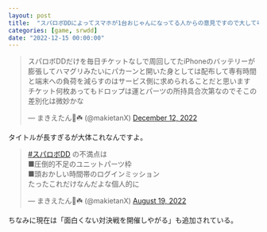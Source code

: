 ```yaml
---
layout: post
title:  "スパロボDDによってスマホが1台おじゃんになってる人からの意見ですので大して考えてもいない安易な否定はやめてくださいね"
categories: [game, srwdd]
date: "2022-12-15 00:00:00"
---
```


<blockquote class="twitter-tweet tw-align-center" data-conversation="none"><p lang="ja" dir="ltr">スパロボDDだけを毎日チケットなしで周回してたiPhoneのバッテリーが膨張してハマグリみたいにパカーンと開いた身としては配布して専有時間と端末への負荷を減らすのはサービス側に求められることだと思います<br>チケット何枚あってもドロップは運とパーツの所持具合次第なのでそこの差別化は微妙かな</p>&mdash; まきえたん🥦☘️ (@makietanX) <a href="https://twitter.com/makietanX/status/1602226608651108352?ref_src=twsrc%5Etfw">December 12, 2022</a></blockquote> <script async src="https://platform.twitter.com/widgets.js" charset="utf-8"></script>

タイトルが長すぎるが大体これなんですよ。

<blockquote class="twitter-tweet tw-align-center"><p lang="ja" dir="ltr"><a href="https://twitter.com/hashtag/%E3%82%B9%E3%83%91%E3%83%AD%E3%83%9CDD?src=hash&amp;ref_src=twsrc%5Etfw">#スパロボDD</a> の不満点は<br>■圧倒的不足のユニットパーツ枠<br>■頭おかしい時間帯のログインミッション<br>たったこれだけなんだよな個人的に</p>&mdash; まきえたん🥦☘️ (@makietanX) <a href="https://twitter.com/makietanX/status/1560602900786688001?ref_src=twsrc%5Etfw">August 19, 2022</a></blockquote> <script async src="https://platform.twitter.com/widgets.js" charset="utf-8"></script>

ちなみに現在は「面白くない対決戦を開催しやがる」も追加されている。
